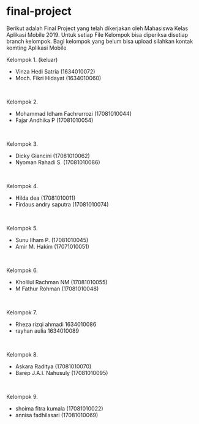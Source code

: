 # final-project
Berikut adalah Final Project yang telah dikerjakan oleh Mahasiswa Kelas Aplikasi Mobile 2019. Untuk setiap File Kelompok bisa diperiksa disetiap branch kelompok. Bagi kelompok yang belum bisa upload silahkan kontak komting Aplikasi Mobile
<br>

Kelompok 1. (keluar)
- Vinza Hedi Satria (1634010072)
- Moch. Fikri Hidayat (1634010060)
<br>

Kelompok 2.
- Mohammad Idham Fachrurrozi (17081010044)<br>
- Fajar Andhika P (17081010054)
<br>

Kelompok 3.
- Dicky Giancini (17081010062)<br>
- Nyoman Rahadi S. (17081010086)
<br>

Kelompok 4.
- Hilda dea (17081010011)<br>
- Firdaus andry saputra (17081010074)
<br>

Kelompok 5.
- Sunu Ilham P. (17081010045)<br>
- Amir M. Hakim (17071010051)
<br>

Kelompok 6.
- Kholilul Rachman NM (17081010055)<br>
- M Fathur Rohman (17081010048)
<br>

Kelompok 7.
- Rheza rizqi ahmadi 1634010086<br>
- rayhan aulia 1634010089
<br>

Kelompok 8.
- Askara Raditya (17081010070)<br>
- Barep J.A.I. Nahusuly (17081010095)
<br>

Kelompok 9.
- shoima fitra kumala (17081010022)<br>
- annisa fadhilasari (17081010069)
